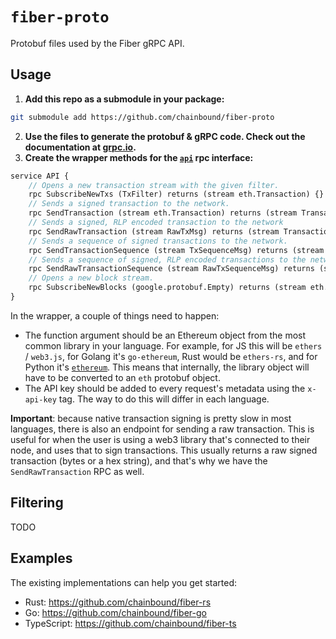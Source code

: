 # `fiber-proto`
Protobuf files used by the Fiber gRPC API.

## Usage
1. **Add this repo as a submodule in your package:**
```bash
git submodule add https://github.com/chainbound/fiber-proto
```

2. **Use the files to generate the protobuf & gRPC code. Check out the documentation at [grpc.io](https://grpc.io/docs/languages/).**
3. **Create the wrapper methods for the [`api`](api.proto) rpc interface:**
```proto
service API {
    // Opens a new transaction stream with the given filter.
    rpc SubscribeNewTxs (TxFilter) returns (stream eth.Transaction) {}
    // Sends a signed transaction to the network.
    rpc SendTransaction (stream eth.Transaction) returns (stream TransactionResponse) {}
    // Sends a signed, RLP encoded transaction to the network
    rpc SendRawTransaction (stream RawTxMsg) returns (stream TransactionResponse) {}
    // Sends a sequence of signed transactions to the network.
    rpc SendTransactionSequence (stream TxSequenceMsg) returns (stream TxSequenceResponse) {}
    // Sends a sequence of signed, RLP encoded transactions to the network.
    rpc SendRawTransactionSequence (stream RawTxSequenceMsg) returns (stream TxSequenceResponse) {}
    // Opens a new block stream.
    rpc SubscribeNewBlocks (google.protobuf.Empty) returns (stream eth.Block) {}
}
```

In the wrapper, a couple of things need to happen:
* The function argument should be an Ethereum object from the most common library in your language. For example, for JS this will be `ethers` / `web3.js`,
for Golang it's `go-ethereum`, Rust would be `ethers-rs`, and for Python it's [`ethereum`](https://pypi.org/project/ethereum/). This means that internally, the library object will have to be converted to an `eth` protobuf object.
* The API key should be added to every request's metadata using the `x-api-key` tag. The way to do this will differ in each language.

**Important**: because native transaction signing is pretty slow in most languages, there is also an endpoint for sending a raw transaction.
This is useful for when the user is using a web3 library that's connected to their node, and uses that to sign transactions. This usually
returns a raw signed transaction (bytes or a hex string), and that's why we have the `SendRawTransaction` RPC as well.

## Filtering
TODO

## Examples
The existing implementations can help you get started:
* Rust: https://github.com/chainbound/fiber-rs
* Go: https://github.com/chainbound/fiber-go
* TypeScript: https://github.com/chainbound/fiber-ts
